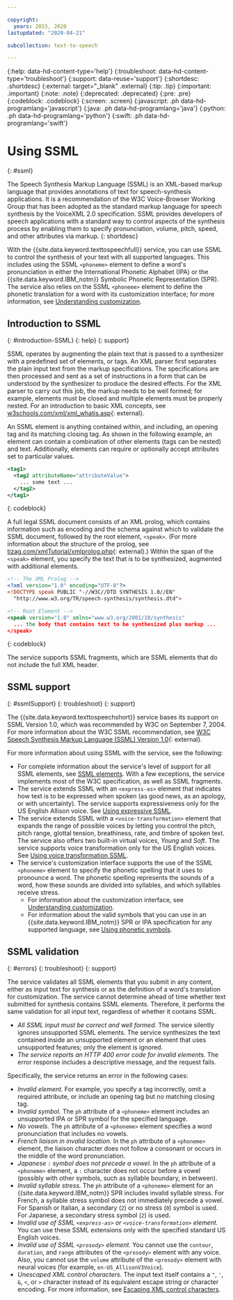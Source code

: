 ```yaml
---

copyright:
  years: 2015, 2020
lastupdated: "2020-04-21"

subcollection: text-to-speech

---
```


{:help: data-hd-content-type='help'}
{:troubleshoot: data-hd-content-type='troubleshoot'}
{:support: data-reuse='support'}
{:shortdesc: .shortdesc}
{:external: target="_blank" .external}
{:tip: .tip}
{:important: .important}
{:note: .note}
{:deprecated: .deprecated}
{:pre: .pre}
{:codeblock: .codeblock}
{:screen: .screen}
{:javascript: .ph data-hd-programlang='javascript'}
{:java: .ph data-hd-programlang='java'}
{:python: .ph data-hd-programlang='python'}
{:swift: .ph data-hd-programlang='swift'}

# Using SSML
{: #ssml}

The Speech Synthesis Markup Language (SSML) is an XML-based markup language that provides annotations of text for speech-synthesis applications. It is a recommendation of the W3C Voice-Browser Working Group that has been adopted as the standard markup language for speech synthesis by the VoiceXML 2.0 specification. SSML provides developers of speech applications with a standard way to control aspects of the synthesis process by enabling them to specify pronunciation, volume, pitch, speed, and other attributes via markup.
{: shortdesc}

With the {{site.data.keyword.texttospeechfull}} service, you can use SSML to control the synthesis of your text with all supported languages. This includes using the SSML `<phoneme>` element to define a word's pronunciation in either the International Phonetic Alphabet (IPA) or the {{site.data.keyword.IBM_notm}} Symbolic Phonetic Representation (SPR). The service also relies on the SSML `<phoneme>` element to define the phonetic translation for a word with its customization interface; for more information, see [Understanding customization](/docs/text-to-speech?topic=text-to-speech-customIntro).

## Introduction to SSML
{: #introduction-SSML}
{: help}
{: support}

SSML operates by augmenting the plain text that is passed to a synthesizer with a predefined set of elements, or tags. An XML parser first separates the plain input text from the markup specifications. The specifications are then processed and sent as a set of instructions in a form that can be understood by the synthesizer to produce the desired effects. For the XML parser to carry out this job, the markup needs to be well formed; for example, elements must be closed and multiple elements must be properly nested. For an introduction to basic XML concepts, see [w3schools.com/xml/xml_whatis.asp](http://www.w3schools.com/xml/xml_whatis.asp){: external}.

An SSML element is anything contained within, and including, an opening tag and its matching closing tag. As shown in the following example, an element can contain a combination of other elements (tags can be nested) and text. Additionally, elements can require or optionally accept attributes set to particular values.

```xml
<tag1>
  <tag2 attributeName="attributeValue">
    ... some text ...
  </tag2>
</tag1>
```
{: codeblock}

A full legal SSML document consists of an XML prolog, which contains information such as encoding and the schema against which to validate the SSML document, followed by the root element, `<speak>`. (For more information about the structure of the prolog, see [tizag.com/xmlTutorial/xmlprolog.php](http://www.tizag.com/xmlTutorial/xmlprolog.php){: external}.) Within the span of the `<speak>` element, you specify the text that is to be synthesized, augmented with additional elements.

```xml
<!-- The XML Prolog -->
<?xml version="1.0" encoding="UTF-8"?>
<!DOCTYPE speak PUBLIC "-//W3C//DTD SYNTHESIS 1.0//EN"
  "http://www.w3.org/TR/speech-synthesis/synthesis.dtd">

<!-- Root Element -->
<speak version="1.0" xmlns="www.w3.org/2001/10/synthesis"
  ... the body that contains text to be synthesized plus markup ...
</speak>
```
{: codeblock}

The service supports SSML fragments, which are SSML elements that do not include the full XML header.

## SSML support
{: #ssmlSupport}
{: troubleshoot}
{: support}

The {{site.data.keyword.texttospeechshort}} service bases its support on SSML Version 1.0, which was recommended by W3C on September 7, 2004. For more information about the W3C SSML recommendation, see [W3C Speech Synthesis Markup Language (SSML) Version 1.0](http://www.w3.org/TR/speech-synthesis/){: external}.

For more information about using SSML with the service, see the following:

-   For complete information about the service's level of support for all SSML elements, see [SSML elements](/docs/text-to-speech?topic=text-to-speech-elements). With a few exceptions, the service implements most of the W3C specification, as well as SSML fragments.
-   The service extends SSML with an `<express-as>` element that indicates how text is to be expressed when spoken (as good news, as an apology, or with uncertainty). The service supports expressiveness only for the US English Allison voice. See [Using expressive SSML](/docs/text-to-speech?topic=text-to-speech-expressive).
-   The service extends SSML with a `<voice-transformation>` element that expands the range of possible voices by letting you control the pitch, pitch range, glottal tension, breathiness, rate, and timbre of spoken text. The service also offers two built-in virtual voices, *Young* and *Soft*. The service supports voice transformation only for the US English voices. See [Using voice transformation SSML](/docs/text-to-speech?topic=text-to-speech-transformation).
-   The service's customization interface supports the use of the SSML `<phoneme>` element to specify the phonetic spelling that it uses to pronounce a word. The phonetic spelling represents the sounds of a word, how these sounds are divided into syllables, and which syllables receive stress.
    -   For information about the customization interface, see [Understanding customization](/docs/text-to-speech?topic=text-to-speech-customIntro).
    -   For information about the valid symbols that you can use in an {{site.data.keyword.IBM_notm}} SPR or IPA specification for any supported language, see [Using phonetic symbols](/docs/text-to-speech?topic=text-to-speech-sprs).

## SSML validation
{: #errors}
{: troubleshoot}
{: support}

The service validates all SSML elements that you submit in any content, either as input text for synthesis or as the definition of a word's translation for customization. The service cannot determine ahead of time whether text submitted for synthesis contains SSML elements. Therefore, it performs the same validation for all input text, regardless of whether it contains SSML.

-   *All SSML input must be correct and well formed.* The service silently ignores unsupported SSML elements. The service synthesizes the text contained inside an unsupported element or an element that uses unsupported features; only the element is ignored.
-   *The service reports an HTTP 400 error code for invalid elements.* The error response includes a descriptive message, and the request fails.

Specifically, the service returns an error in the following cases:

-   *Invalid element.* For example, you specify a tag incorrectly, omit a required attribute, or include an opening tag but no matching closing tag.
-   *Invalid symbol.* The `ph` attribute of a `<phoneme>` element includes an unsupported IPA or SPR symbol for the specified language.
-   *No vowels.* The `ph` attribute of a `<phoneme>` element specifies a word pronunciation that includes no vowels.
-   *French liaison in invalid location.* In the `ph` attribute of a `<phoneme>` element, the liaison character does not follow a consonant or occurs in the middle of the word pronunciation.
-   *Japanese `:` symbol does not precede a vowel.* In the `ph` attribute of a `<phoneme>` element, a `:` character does not occur before a vowel (possibly with other symbols, such as syllable boundary, in between).
-   *Invalid syllable stress.* The `ph` attribute of a `<phoneme>` element for an {{site.data.keyword.IBM_notm}} SPR includes invalid syllable stress. For French, a syllable stress symbol does not immediately precede a vowel. For Spanish or Italian, a secondary (`2`) or no stress (`0`) symbol is used. For Japanese, a secondary stress symbol (`2`) is used.
-   *Invalid use of SSML `<express-as>` or `<voice-transformation>` element.* You can use these SSML extensions only with the specified standard US English voices.
-   *Invalid use of SSML `<prosody>` element.* You cannot use the `contour`, `duration`, and `range` attributes of the `<prosody>` element with any voice. Also, you cannot use the `volume` attribute of the `<prosody>` element with neural voices (for example, `en-US_AllisonV3Voice`).
-   *Unescaped XML control characters.* The input text itself contains a <code>&quot;</code>, <code>&apos;</code>, `&`, `<`, or `>` character instead of its equivalent escape string or character encoding. For more information, see [Escaping XML control characters](/docs/text-to-speech?topic=text-to-speech-usingHTTP#escape).
